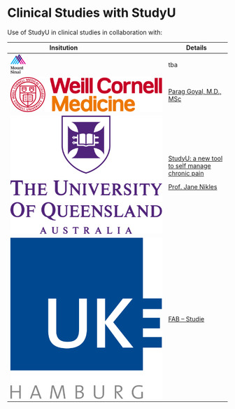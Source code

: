 # Clinical Studies with StudyU

Use of StudyU in clinical studies in collaboration with:

| Insitution        <img width="100rem" />                                   | Details                                                                                                                                                                                                                                         |
|----------------------------------------------------------------------------|-------------------------------------------------------------------------------------------------------------------------------------------------------------------------------------------------------------------------------------------------|
| <img src="/img/partner/mount_sinai.svg" alt="" loading="lazy" />           | tba                                                                                                                                                                                                                                             |
| <img src="/img/partner/weill_cornell.svg" alt="" loading="lazy" />         | <a href="https://weillcornell.org/parag-goyal-md-msc">Parag Goyal, M.D., MSc</a>                                                                                                                                                                |
| <img src="/img/partner/university_queensland.svg" alt="" loading="lazy" /> | <a href="https://recover.centre.uq.edu.au/studyu-new-tool-self-manage-chronic-pain">StudyU: a new tool to self manage chronic pain</a><p><a href="https://clinical-research.centre.uq.edu.au/profile/455/jane-nikles">Prof. Jane Nikles</a></p> |
| <img src="/img/partner/uk_eppendorf.svg" alt="" loading="lazy" />          | <a href="https://phea-studie.de/FAB">FAB – Studie</a>                                                                                                                                                                                           |
